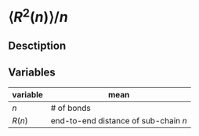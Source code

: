 # $\langle R^2(n)\rangle/n$

## Desctiption


## Variables
|variable|mean|
|---|---|
|$n$|# of bonds|
|$R(n)$|end-to-end distance of sub-chain $n$|
